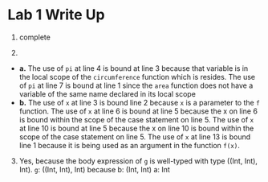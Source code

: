 # Lab 1 Write Up

1. complete

2. 
  - **a.** The use of `pi` at line 4 is bound at line 3 because that variable is in the local scope of the `circumference` function which is resides. The use of `pi` at line 7 is bound at line 1 since the `area` function does not have a variable of the same name declared in its local scope
  - **b.** The use of `x` at line 3 is bound line 2 because `x` is a parameter to the `f` function. The use of `x` at line 6 is bound at line 5 because the x on line 6 is bound within the scope of the case statement on line 5. The use of `x` at line 10 is bound at line 5 because the x on line 10 is bound within the scope of the case statement on line 5. The use of `x` at line 13 is bound line 1 because it is being used as an argument in the function `f(x)`.

3. Yes, because the body expression of `g` is well-typed with type ((Int, Int), Int).
`g`: ((Int, Int), Int) because
      b: (Int, Int)
      a: Int
